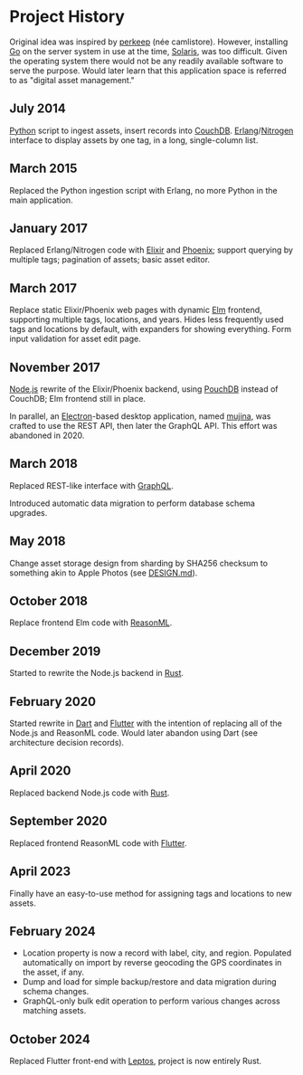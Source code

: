 # Project History

Original idea was inspired by [perkeep](https://perkeep.org) (née camlistore).
However, installing [Go](https://golang.org) on the server system in use at the
time, [Solaris](https://www.oracle.com/solaris/), was too difficult. Given the
operating system there would not be any readily available software to serve the
purpose. Would later learn that this application space is referred to as
"digital asset management."

## July 2014

[Python](https://www.python.org) script to ingest assets, insert records into
[CouchDB](http://couchdb.apache.org).
[Erlang](http://www.erlang.org)/[Nitrogen](http://nitrogenproject.com) interface
to display assets by one tag, in a long, single-column list.

## March 2015

Replaced the Python ingestion script with Erlang, no more Python in the main
application.

## January 2017

Replaced Erlang/Nitrogen code with [Elixir](https://elixir-lang.org) and
[Phoenix](https://phoenixframework.org); support querying by multiple tags;
pagination of assets; basic asset editor.

## March 2017

Replace static Elixir/Phoenix web pages with dynamic [Elm](http://elm-lang.org)
frontend, supporting multiple tags, locations, and years. Hides less frequently
used tags and locations by default, with expanders for showing everything. Form
input validation for asset edit page.

## November 2017

[Node.js](https://nodejs.org/) rewrite of the Elixir/Phoenix backend, using
[PouchDB](https://pouchdb.com) instead of CouchDB; Elm frontend still in place.

In parallel, an [Electron](https://www.electronjs.org)-based desktop application, named [mujina](https://github.com/nlfiedler/mujina), was crafted to use the REST API, then later the GraphQL API. This effort was abandoned in 2020.

## March 2018

Replaced REST-like interface with [GraphQL](https://graphql.org).

Introduced automatic data migration to perform database schema upgrades.

## May 2018

Change asset storage design from sharding by SHA256 checksum to something akin
to Apple Photos (see [DESIGN.md](./DESIGN.md)).

## October 2018

Replace frontend Elm code with [ReasonML](https://reasonml.github.io/en/).

## December 2019

Started to rewrite the Node.js backend in [Rust](https://www.rust-lang.org).

## February 2020

Started rewrite in [Dart](https://dart.dev) and [Flutter](https://flutter.dev)
with the intention of replacing all of the Node.js and ReasonML code. Would
later abandon using Dart (see architecture decision records).

## April 2020

Replaced backend Node.js code with [Rust](https://www.rust-lang.org).

## September 2020

Replaced frontend ReasonML code with [Flutter](https://flutter.dev).

## April 2023

Finally have an easy-to-use method for assigning tags and locations to new assets.

## February 2024

* Location property is now a record with label, city, and region. Populated automatically on import by reverse geocoding the GPS coordinates in the asset, if any.
* Dump and load for simple backup/restore and data migration during schema changes.
* GraphQL-only bulk edit operation to perform various changes across matching assets.

## October 2024

Replaced Flutter front-end with [Leptos](https://leptos.dev), project is now entirely Rust.
